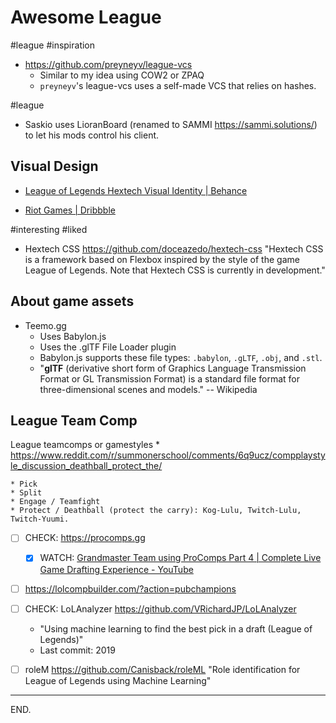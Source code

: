 # Awesome League

#league #inspiration
- https://github.com/preyneyv/league-vcs
    * Similar to my idea using COW2 or ZPAQ
    * `preyneyv`'s league-vcs uses a self-made VCS that relies on hashes.

#league
- Saskio uses LioranBoard (renamed to SAMMI https://sammi.solutions/) to let his mods control his client.


## Visual Design

- [League of Legends Hextech Visual Identity | Behance](https://www.behance.net/gallery/43098489/League-of-Legends-Hextech-Visual-Identity)

- [Riot Games | Dribbble](https://dribbble.com/RiotGames/projects)

#interesting #liked
- Hextech CSS https://github.com/doceazedo/hextech-css
    "Hextech CSS is a framework based on Flexbox inspired by the style of the game League of Legends.
    Note that Hextech CSS is currently in development."


## About game assets

- Teemo.gg
    * Uses Babylon.js
    * Uses the .glTF File Loader plugin
    * Babylon.js supports these file types: `.babylon`, `.gLTF`, `.obj`, and `.stl`.
    * "**glTF** (derivative short form of Graphics Language Transmission Format or GL Transmission Format) is a standard file format for three-dimensional scenes and models." -- Wikipedia


## League Team Comp

League teamcomps or gamestyles
    * https://www.reddit.com/r/summonerschool/comments/6q9ucz/compplaystyle_discussion_deathball_protect_the/

    * Pick
    * Split
    * Engage / Teamfight
    * Protect / Deathball (protect the carry): Kog-Lulu, Twitch-Lulu, Twitch-Yuumi.


- [ ] CHECK: https://procomps.gg
    * [x] WATCH: [Grandmaster Team using ProComps Part 4 | Complete Live Game Drafting Experience - YouTube](https://www.youtube.com/watch?v=bXG7AIGd0fs)


- [ ] https://lolcompbuilder.com/?action=pubchampions


- [ ] CHECK: LoLAnalyzer https://github.com/VRichardJP/LoLAnalyzer
    * "Using machine learning to find the best pick in a draft (League of Legends)"
    * Last commit: 2019

- [ ] roleM https://github.com/Canisback/roleML
"Role identification for League of Legends using Machine Learning"

---

END.
